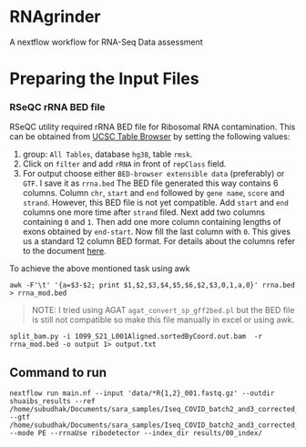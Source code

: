 # RNAgrinder
A nextflow workflow for RNA-Seq Data assessment


# Preparing the Input Files 
### RSeQC rRNA BED file
RSeQC utility required rRNA BED file for Ribosomal RNA contamination. This can be obtained from [UCSC Table Browser](https://genome.ucsc.edu/cgi-bin/hgTables) by setting the following values:
1. group: `All Tables`, database `hg38`, table `rmsk`.
2. Click on `filter` and add `rRNA` in front of `repClass` field.
3. For output choose either `BED-browser extensible data` (preferably) or `GTF`. I save it as `rrna.bed`
The BED file generated this way contains 6 columns. Column `chr`, `start` and `end` followed by `gene name`, `score` and `strand`. However, this BED file is not yet compatible. Add `start` and `end` columns one more time after `strand` filed. Next add two columns containing `0` and `1`. Then add one more column containing lengths of exons obtained by `end-start`. Now fill the last column with `0`. This gives us a standard 12 column BED format. For details about the columns refer to the document [here](https://agat.readthedocs.io/en/latest/gff_to_bed.html).

To achieve the above mentioned task using awk
 ```
 awk -F'\t' '{a=$3-$2; print $1,$2,$3,$4,$5,$6,$2,$3,0,1,a,0}' rrna.bed > rrna_mod.bed
 ```
> NOTE: I tried using AGAT `agat_convert_sp_gff2bed.pl` but the BED file is still not compatible so make this file manually in excel or using awk. 

```
split_bam.py -i 1099_S21_L001Aligned.sortedByCoord.out.bam  -r rrna_mod.bed -o output 1> output.txt
```

## Command to run

```
nextflow run main.nf --input 'data/*R{1,2}_001.fastq.gz' --outdir shuaibs_results --ref /home/subudhak/Documents/sara_samples/Iseq_COVID_batch2_and3_corrected_index/RNAgrinder/resources/GRCh38.primary_assembly.genome.fa --gtf /home/subudhak/Documents/sara_samples/Iseq_COVID_batch2_and3_corrected_index/RNAgrinder/resources/gencode.v43.primary_assembly.basic.annotation.gtf --mode PE --rrnaUse ribodetector --index_dir results/00_index/
```
